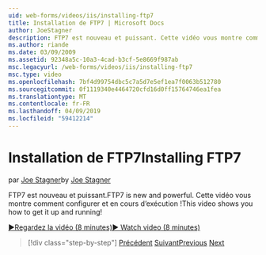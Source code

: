 ```yaml
---
uid: web-forms/videos/iis/installing-ftp7
title: Installation de FTP7 | Microsoft Docs
author: JoeStagner
description: FTP7 est nouveau et puissant. Cette vidéo vous montre comment configurer et en cours d’exécution !
ms.author: riande
ms.date: 03/09/2009
ms.assetid: 92348a5c-10a3-4cad-b3cf-5e8669f987ab
msc.legacyurl: /web-forms/videos/iis/installing-ftp7
msc.type: video
ms.openlocfilehash: 7bf4d99754dbc5c7a5d7e5ef1ea7f0063b512780
ms.sourcegitcommit: 0f1119340e4464720cfd16d0ff15764746ea1fea
ms.translationtype: MT
ms.contentlocale: fr-FR
ms.lasthandoff: 04/09/2019
ms.locfileid: "59412214"
---
```

# <a name="installing-ftp7"></a><span data-ttu-id="fda64-104">Installation de FTP7</span><span class="sxs-lookup"><span data-stu-id="fda64-104">Installing FTP7</span></span>

<span data-ttu-id="fda64-105">par [Joe Stagner](https://github.com/JoeStagner)</span><span class="sxs-lookup"><span data-stu-id="fda64-105">by [Joe Stagner](https://github.com/JoeStagner)</span></span>

<span data-ttu-id="fda64-106">FTP7 est nouveau et puissant.</span><span class="sxs-lookup"><span data-stu-id="fda64-106">FTP7 is new and powerful.</span></span> <span data-ttu-id="fda64-107">Cette vidéo vous montre comment configurer et en cours d’exécution !</span><span class="sxs-lookup"><span data-stu-id="fda64-107">This video shows you how to get it up and running!</span></span>

[<span data-ttu-id="fda64-108">&#9654;Regardez la vidéo (8 minutes)</span><span class="sxs-lookup"><span data-stu-id="fda64-108">&#9654; Watch video (8 minutes)</span></span>](https://channel9.msdn.com/Blogs/ASP-NET-Site-Videos/installing-ftp7)

> [!div class="step-by-step"]
> <span data-ttu-id="fda64-109">[Précédent](creating-a-site-with-iis7-manager.md)
> [Suivant](bit-rate-throttling.md)</span><span class="sxs-lookup"><span data-stu-id="fda64-109">[Previous](creating-a-site-with-iis7-manager.md)
[Next](bit-rate-throttling.md)</span></span>
